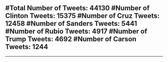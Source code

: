 #Total Number of Tweets: 44130 
#Number of Clinton Tweets: 15375
#Number of Cruz Tweets: 12458
#Number of Sanders Tweets: 5441
#Number of Rubio Tweets: 4917
#Number of Trump Tweets: 4692
#Number of Carson Tweets: 1244
---
---
